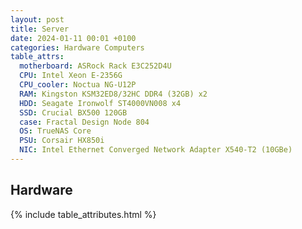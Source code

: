 ```yaml
---
layout: post
title: Server
date: 2024-01-11 00:01 +0100
categories: Hardware Computers
table_attrs:
  motherboard: ASRock Rack E3C252D4U
  CPU: Intel Xeon E-2356G
  CPU_cooler: Noctua NG-U12P
  RAM: Kingston KSM32ED8/32HC DDR4 (32GB) x2
  HDD: Seagate Ironwolf ST4000VN008 x4
  SSD: Crucial BX500 120GB
  case: Fractal Design Node 804
  OS: TrueNAS Core
  PSU: Corsair HX850i
  NIC: Intel Ethernet Converged Network Adapter X540-T2 (10GBe)
---
```


## Hardware
{% include table_attributes.html %}
